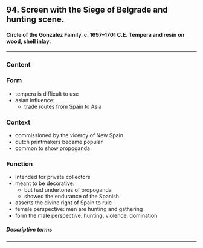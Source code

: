 <!-- order:4 -->
##  94. Screen with the Siege of Belgrade and hunting scene. 

#### Circle of the González Family. c. 1697–1701 C.E. Tempera and resin on wood, shell inlay.

---

### Content

### Form
- tempera is difficult to use
- asian influence:
  - trade routes from Spain to Asia

### Context
- commissioned by the viceroy of New Spain
- dutch printmakers became popular
- common to show propoganda

### Function
- intended for private collectors
- meant to be decorative:
  - but had undertones of propoganda
  - showed the endurance of the Spanish
- asserts the divine right of Spain to rule
- female perspective: men are hunting and gathering
- form the male perspective: hunting, violence, domination

##### Descriptive terms

---
